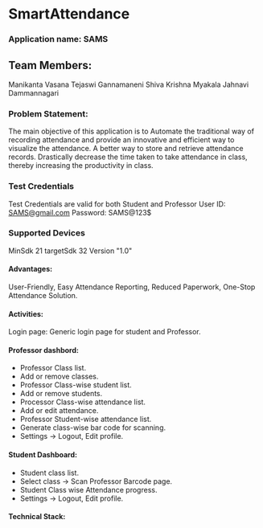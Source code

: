 # SmartAttendance

### Application name: SAMS

## Team Members: &nbsp;
Manikanta Vasana
Tejaswi Gannamaneni
Shiva Krishna Myakala
Jahnavi Dammannagari

### Problem Statement:
The main objective of this application is to Automate the traditional way of recording attendance and provide an innovative and efficient way to visualize the attendance. A better way to store and retrieve attendance records. Drastically decrease the time taken to take attendance in class, thereby increasing the productivity in class.

### Test Credentials
Test Credentials are valid for both Student and Professor
User ID: SAMS@gmail.com
Password: SAMS@123$

### Supported Devices
MinSdk 21
targetSdk 32
Version "1.0"

#### Advantages:
User-Friendly,
Easy Attendance Reporting, Reduced Paperwork,
One-Stop Attendance Solution.

#### Activities:
Login page: Generic login page for student and Professor.
#### Professor dashbord:
* Professor Class list.
* Add or remove classes.
* Professor Class-wise student list.
* Add or remove students.
* Processor Class-wise attendance list.
* Add or edit attendance.
* Professor Student-wise attendance list.
* Generate class-wise bar code for scanning.
* Settings -> Logout, Edit profile.
#### Student Dashboard:
* Student class list.
* Select class -> Scan Professor Barcode page.
* Student Class wise Attendance progress.
* Settings -> Logout, Edit profile.
#### Technical Stack:






